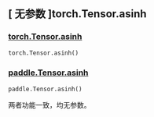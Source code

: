 ## [ 无参数 ]torch.Tensor.asinh

### [torch.Tensor.asinh](https://pytorch.org/docs/stable/generated/torch.Tensor.asinh)

```python
torch.Tensor.asinh()
```

### [paddle.Tensor.asinh](https://www.paddlepaddle.org.cn/documentation/docs/zh/develop/api/paddle/Tensor_cn.html#asinh-name-none)

```python
paddle.Tensor.asinh()
```

两者功能一致，均无参数。
